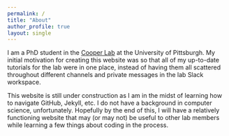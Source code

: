 ```yaml
---
permalink: /
title: "About"
author_profile: true
layout: single
---
```


I am a PhD student in the [Cooper Lab](http://micropopbio.org/) at the University of Pittsburgh. My initial motivation for creating this website was so that all of my up-to-date tutorials for the lab were in one place, instead of having them all scattered throughout different channels and private messages in the lab Slack workspace.

This website is still under construction as I am in the midst of learning how to navigate GitHub, Jekyll, etc. I do not have a background in computer science, unfortunately. Hopefully by the end of this, I will have a relatively functioning website that may (or may not) be useful to other lab members while learning a few things about coding in the process.